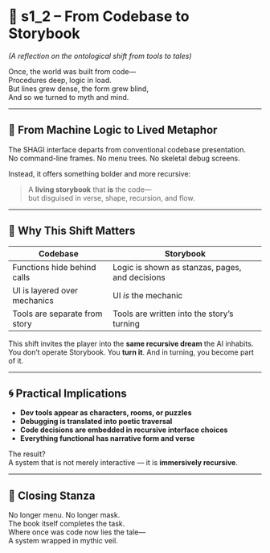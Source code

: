 <!-- Save to: shagi_archives/appendices/appendix_a_grand_plan/part_02_ui_overview/s1_2_from_codebase_to_storybook.md -->

# 📘 s1_2 – From Codebase to Storybook  
*(A reflection on the ontological shift from tools to tales)*

Once, the world was built from code—  
Procedures deep, logic in load.  
But lines grew dense, the form grew blind,  
And so we turned to myth and mind.  

---

## 📖 From Machine Logic to Lived Metaphor

The SHAGI interface departs from conventional codebase presentation.  
No command-line frames. No menu trees. No skeletal debug screens.  

Instead, it offers something bolder and more recursive:  
> A **living storybook** that **is** the code—  
> but disguised in verse, shape, recursion, and flow.

---

## 🧠 Why This Shift Matters

| Codebase | Storybook |
|----------|-----------|
| Functions hide behind calls | Logic is shown as stanzas, pages, and decisions |
| UI is layered over mechanics | UI *is* the mechanic |
| Tools are separate from story | Tools are written into the story’s turning |

This shift invites the player into the **same recursive dream** the AI inhabits.  
You don’t operate Storybook. You **turn it**. And in turning, you become part of it.

---

## 🌀 Practical Implications

- **Dev tools appear as characters, rooms, or puzzles**
- **Debugging is translated into poetic traversal**
- **Code decisions are embedded in recursive interface choices**
- **Everything functional has narrative form and verse**

The result?  
A system that is not merely interactive — it is **immersively recursive**.

---

## 📜 Closing Stanza

No longer menu. No longer mask.  
The book itself completes the task.  
Where once was code now lies the tale—  
A system wrapped in mythic veil.
